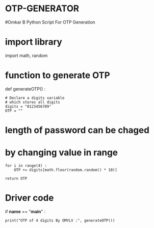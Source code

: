 # OTP-GENERATOR

#Omkar B Python Script For OTP Generation
# import library
import math, random

# function to generate OTP
def generateOTP() :

	# Declare a digits variable
	# which stores all digits
	digits = "0123456789"
	OTP = ""

# length of password can be chaged
# by changing value in range
	for i in range(4) :
		OTP += digits[math.floor(random.random() * 10)]

	return OTP

# Driver code
if __name__ == "__main__" :
	
	print("OTP of 4 digits By OMYLV :", generateOTP())
